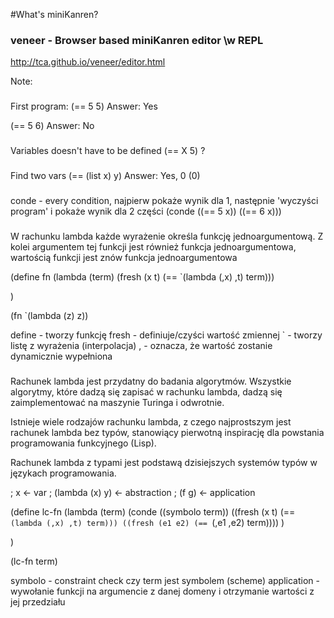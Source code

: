 #What's miniKanren?

### veneer - Browser based miniKanren editor \w REPL
http://tca.github.io/veneer/editor.html

Note:
###
First program:
  (== 5 5)
  Answer: Yes

  (== 5 6)
  Answer: No
  
###
Variables doesn't have to be defined
  (== X 5) ?

###
Find two vars
(== (list x)  y) 
    Answer: Yes, 0 (0)
    
###
conde - every condition, najpierw pokaże wynik dla 1, 
następnie 'wyczyści program' i pokaże wynik dla 2 części 
(conde
       ((== 5 x))
       ((== 6 x)))

###
W rachunku lambda każde wyrażenie określa funkcję jednoargumentową. 
Z kolei argumentem tej funkcji jest również funkcja jednoargumentowa, 
wartością funkcji jest znów funkcja jednoargumentowa

(define fn
  (lambda (term)
      (fresh (x t)
        (== `(lambda (,x) ,t) term)))  

)

(fn `(lambda (z) z))

define - tworzy funkcję
fresh - definiuje/czyści wartość zmiennej
` - tworzy listę z wyrażenia (interpolacja)
, - oznacza, że wartość zostanie dynamicznie wypełniona

###
Rachunek lambda jest przydatny do badania algorytmów. 
Wszystkie algorytmy, które dadzą się zapisać w rachunku lambda, dadzą się zaimplementować na maszynie Turinga i odwrotnie.

Istnieje wiele rodzajów rachunku lambda, z czego najprostszym jest rachunek lambda bez typów, 
stanowiący pierwotną inspirację dla powstania programowania funkcyjnego (Lisp). 

Rachunek lambda z typami jest podstawą dzisiejszych systemów typów w językach programowania.


; x <- var
; (lambda (x) y) <- abstraction
; (f g) <- application

(define lc-fn
  (lambda (term)
      (conde 
        ((symbolo term))
        ((fresh (x t)
          (== `(lambda (,x) ,t) term)))
        ((fresh (e1 e2)
          (== `(,e1 ,e2) term))))
      )

)

(lc-fn term)


symbolo - constraint check czy term jest symbolem (scheme)
application - wywołanie funkcji na argumencie z danej domeny i otrzymanie wartości z jej przedziału
